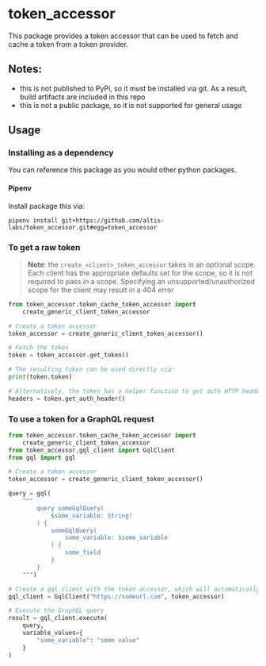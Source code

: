 # token_accessor

This package provides a token accessor that can be used to fetch and cache a token from a token provider.

## Notes:
- this is not published to PyPi, so it must be installed via git. As a result, build artifacts are included in this repo
- this is not a public package, so it is not supported for general usage


## Usage

### Installing as a dependency

You can reference this package as you would other python packages.

#### Pipenv

Install package this via:

```
pipenv install git+https://github.com/altis-labs/token_accessor.git#egg=token_accessor
```

### To get a raw token

> **Note**: the `create_<client>_token_accessor` takes in an optional scope.
> Each client has the appropriate defaults set for the scope, so it is not
> required to pass in a scope. Specifying an unsupported/unauthorized scope for
> the client may result in a 404 error

```python
from token_accessor.token_cache_token_accessor import
    create_generic_client_token_accessor

# Create a token accessor
token_accessor = create_generic_client_token_accessor()

# Fetch the token
token = token_accessor.get_token()

# The resulting token can be used directly via:
print(token.token)

# Alternatively, the token has a helper function to get auth HTTP headers
headers = token.get_auth_header()
```

### To use a token for a GraphQL request

```python
from token_accessor.token_cache_token_accessor import
    create_generic_client_token_accessor
from token_accessor.gql_client import GqlClient
from gql import gql

# Create a token accessor
token_accessor = create_generic_client_token_accessor()

query = gql(
    """
        query someGqlQuery(
            $some_variable: String!
        ) {
            someGqlQuery(
                some_variable: $some_variable
            ) {
                some_field
            }
        }
    """)

# Create a gql client with the token accessor, which will automatically fetch and use a token when the request is executed
gql_client = GqlClient("https://someurl.com", token_accessor)

# Execute the GraphQL query
result = gql_client.execute(
    query,
    variable_values={
        "some_variable": "some value"
    }
)
```
